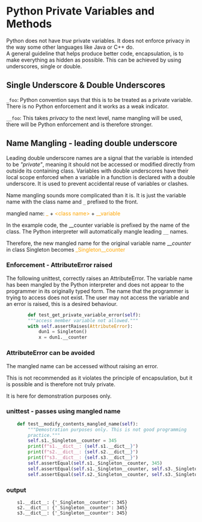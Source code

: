 

# Python Private Variables and Methods

Python does not have _true_ private variables. It does not enforce privacy in the way some other languages like Java or C++ do.  
A general guideline that helps produce better code, encapsulation, is
to make everything as hidden as possible. This can be achieved by using underscores, single or double.
## Single Underscore & Double Underscores

`_foo`: Python convention says that this is to be treated as a private variable. There is no Python enforcement and it 
works as a weak indicator. 

`__foo`: This takes _privacy_ to the next level, name mangling will be used, there will be Python enforcement and is therefore stronger.



## Name Mangling - leading double underscore
Leading double underscore names are a signal that the variable is
intended to be _"private"_, meaning it should not be accessed or modified directly from outside its containing class. 
Variables with double underscores have their local scope enforced when a variable in a function is declared with a double 
underscore. It is used to prevent accidental reuse of variables or clashes.

Name mangling sounds more complicated than it is. It is just the variable name with the class name and `_` prefixed to the front.

mangled name: <span style="color: orange;">_</span> + <span style="color: orange;">&lt;class name&gt;</span> + <span style="color: orange;">__variable</span>  


In the example code, the __counter variable is prefixed by the name of the class. The Python interpreter will automatically
mangle leading `__` names.




Therefore, the new mangled name for the original variable name ___counter_ in class Singleton becomes <span style="color: orange;">_Singleton__counter</span>





### Enforcement - AttributeError raised

The following unittest, correctly raises an AttributeError. 
The variable name has been mangled by the Python interpreter and does not appear to the programmer in its originally typed form. 
The name that the programmer is trying to access does not exist.
The user may not access the variable and an error is raised, this is a desired behaviour.

```python
        def test_get_private_variable_error(self):
        """access member variable not allowed."""
        with self.assertRaises(AttributeError):
            dun1 = Singleton()
            x = dun1.__counter
```
### AttributeError can be avoided

The mangled name can be accessed without raising an error.

This is not recommended as it violates the principle of encapsulation, but it is possible and is therefore not truly private. 

It is here for demonstration purposes only. 

### unittest - passes using mangled name
```python
    def test__modify_contents_mangled_name(self):
        """Demostration purposes only. This is not good programming
        practice."""
        self.s1._Singleton__counter = 345
        print(f"s1.__dict__: {self.s1.__dict__}")
        print(f"s2.__dict__: {self.s2.__dict__}")
        print(f"s3.__dict__: {self.s3.__dict__}")
        self.assertEqual(self.s1._Singleton__counter, 345)
        self.assertEqual(self.s1._Singleton__counter, self.s3._Singleton__counter)
        self.assertEqual(self.s2._Singleton__counter, self.s3._Singleton__counter)
```
### output

```
    s1.__dict__: {'_Singleton__counter': 345}
    s2.__dict__: {'_Singleton__counter': 345}
    s3.__dict__: {'_Singleton__counter': 345}
```

